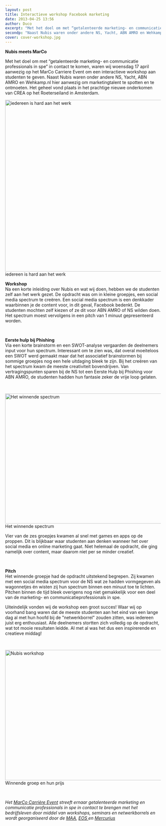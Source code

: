 ```yaml
---
layout: post
title: Interactieve workshop Facebook marketing
date: 2013-04-25 13:56
author: Duco
excerpt: "Met het doel om met “getalenteerde marketing- en communicatie professionals in spe” in contact te komen, waren wij woensdag 17 april aanwezig op het MarCo Carriere Event om een interactieve workshop aan studenten te geven."
secondp: "Naast Nubis waren onder andere NS, Yacht, ABN AMRO en Wehkamp.nl hier aanwezig om marketingtalent te spotten en te ontmoeten. Het geheel vond plaats in het prachtige nieuwe onderkomen van CREA op het Roeterseiland in Amsterdam."
cover: cover-workshop.jpg
---
```

<p><strong>Nubis meets MarCo</strong></p>
<p>Met het doel om met “getalenteerde marketing- en communicatie professionals in spe” in contact te komen, waren wij woensdag 17 april aanwezig op het MarCo Carriere Event om een interactieve workshop aan studenten te geven. Naast Nubis waren onder andere NS, Yacht, ABN AMRO en Wehkamp.nl hier aanwezig om marketingtalent te spotten en te ontmoeten. Het geheel vond plaats in het prachtige nieuwe onderkomen van CREA op het Roeterseiland in Amsterdam.</p>
<p><a href="http://nubisonline.nl/wp-content/uploads/2013/04/IMG_2926.jpg"><img class="wp-image-710 " alt="iedereen is hard aan het werk" src="http://nubisonline.nl/wp-content/uploads/2013/04/IMG_2926-1024x1024.jpg" width="553" height="553" /></a> iedereen is hard aan het werk</p>
<p><strong>Workshop</strong><br />
Na een korte inleiding over Nubis en wat wij doen, hebben we de studenten zelf aan het werk gezet. De opdracht was om in kleine groepjes, een social media spectrum te creëren. Een social media spectrum is een denkkader waarbinnen je de content voor, in dit geval, Facebook bedenkt. De studenten mochten zelf kiezen of ze dit voor ABN AMRO of NS wilden doen. Het spectrum moest vervolgens in een pitch van 1 minuut gepresenteerd worden.</p>
<p>&nbsp;</p>
<p><strong>Eerste hulp bij Phishing</strong><br />
Via een korte brainstorm en een SWOT-analyse vergaarden de deelnemers input voor hun spectrum. Interessant om te zien was, dat overal moeiteloos een SWOT werd gemaakt maar dat het associatief brainstormen bij sommige groepjes nog een hele uitdaging bleek te zijn. Bij het creëren  van het spectrum kwam de meeste creativiteit bovendrijven. Van vertragingspunten sparen bij de NS tot een Eerste Hulp bij Phishing voor ABN AMRO, de studenten hadden hun fantasie zeker de vrije loop gelaten.</p>
<p>&nbsp;</p>
<p><a href="http://nubisonline.nl/wp-content/uploads/2013/04/IMG_2933.jpg"><img class="wp-image-711 " alt="Het winnende spectrum" src="http://nubisonline.nl/wp-content/uploads/2013/04/IMG_2933.jpg" width="560" height="419" /></a> Het winnende spectrum</p>
<p>Vier van de zes groepjes kwamen al snel met games en apps op de proppen. Dit is blijkbaar waar studenten aan denken wanneer het over social media en online marketing gaat. Niet helemaal de opdracht, die ging namelijk over content, maar daarom niet per se minder creatief.</p>
<p>&nbsp;</p>
<p><strong>Pitch</strong><br />
Het winnende groepje had de opdracht uitstekend begrepen. Zij kwamen met een social media spectrum voor de NS wat ze hadden vormgegeven als wagonnetjes én wisten zij hun spectrum binnen een minuut toe te lichten. Pitchen binnen de tijd bleek overigens nog niet gemakkelijk voor een deel van de marketing- en communicatieprofessionals in spe.</p>
<p>Uiteindelijk vonden wij de workshop een groot succes! Waar wij op voorhand bang waren dat de meeste studenten aan het eind van een lange dag al met hun hoofd bij de "netwerkborrel" zouden zitten, was iedereen juist erg enthousiast. Alle deelnemers stortten zich volledig op de opdracht, wat tot mooie resultaten leidde. Al met al was het dus een inspirerende en creatieve middag!</p>
<p>&nbsp;</p>
<p><a href="http://nubisonline.nl/wp-content/uploads/2013/04/IMG_2930.jpg"><img class="wp-image-712 " alt="Nubis workshop" src="http://nubisonline.nl/wp-content/uploads/2013/04/IMG_2930.jpg" width="560" height="420" /></a> Winnende groep en hun prijs</p>
<p>&nbsp;</p>
<p><em>Het <a href="http://www.marcocarriereevent.nl/" target="_blank">MarCo Carrière Event</a> streeft ernaar getalenteerde marketing en communicatie professionals in spe in contact te brengen met het bedrijfsleven door middel van workshops, seminars en netwerkborrels en wordt georganiseerd door de <a href="http://ma-amsterdam.nl/" target="_blank">MAA</a>, <a href="http://www.eos-vu.nl/nl/" target="_blank">EOS </a>en <a href="http://www.mercurius-uva.nl/" target="_blank">Mercurius</a></em></p>

